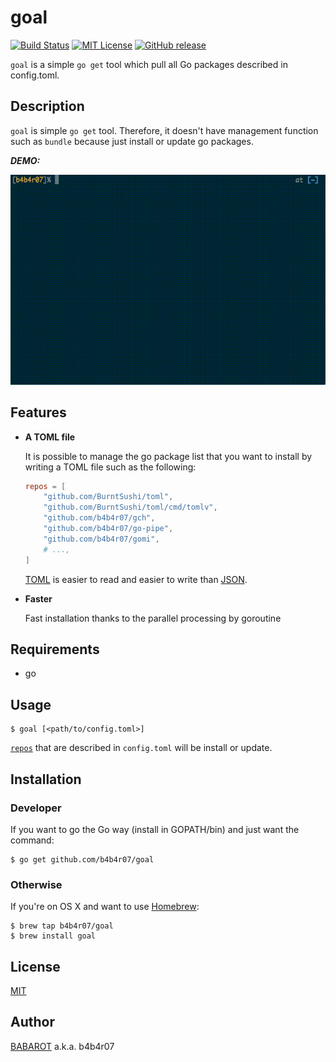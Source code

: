# goal

[![Build Status](https://img.shields.io/travis/b4b4r07/goal.svg?style=flat-square)][travis]
[![MIT License](http://img.shields.io/badge/license-MIT-blue.svg?style=flat-square)][license]
[![GitHub release](http://img.shields.io/github/release/b4b4r07/goal.svg?style=flat-square)][release]

[travis]: https://travis-ci.org/b4b4r07/goal
[license]: https://raw.githubusercontent.com/b4b4r07/dotfiles/master/doc/LICENSE-MIT.txt
[release]: https://github.com/b4b4r07/goal/releases

`goal` is a simple `go get` tool which pull all Go packages described in config.toml.

## Description

`goal` is simple `go get` tool. Therefore, it doesn't have management function such as `bundle` because just install or update go packages. 

***DEMO:***

![demo](goal.gif)

## Features

- **A TOML file**

	It is possible to manage the go package list that you want to install by writing a TOML file such as the following:

	```toml
	repos = [
		"github.com/BurntSushi/toml",
		"github.com/BurntSushi/toml/cmd/tomlv",
		"github.com/b4b4r07/gch",
		"github.com/b4b4r07/go-pipe",
		"github.com/b4b4r07/gomi",
		# ...,
	]
	```

	[TOML](https://github.com/toml-lang/toml) is easier to read and easier to write than [JSON](https://json.org).

- **Faster**

	Fast installation thanks to the parallel processing by goroutine

## Requirements

- go

## Usage

	$ goal [<path/to/config.toml>]

[`repos`](https://github.com/b4b4r07/goal/blob/master/example/config.toml#L1) that are described in `config.toml` will be install or update.

## Installation

### Developer

If you want to go the Go way (install in GOPATH/bin) and just want the command:

	$ go get github.com/b4b4r07/goal

### Otherwise

If you're on OS X and want to use [Homebrew](https://brew.sh):

	$ brew tap b4b4r07/goal
	$ brew install goal

## License

[MIT](https://raw.githubusercontent.com/b4b4r07/dotfiles/master/doc/LICENSE-MIT.txt)

## Author

[BABAROT](http://tellme.tokyo) a.k.a. b4b4r07
